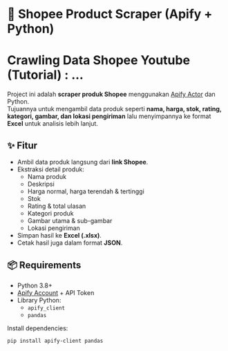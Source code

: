 # 🛒 Shopee Product Scraper (Apify + Python)
# Crawling Data Shopee Youtube (Tutorial) : ...

Project ini adalah **scraper produk Shopee** menggunakan [Apify Actor](https://apify.com) dan Python.  
Tujuannya untuk mengambil data produk seperti **nama, harga, stok, rating, kategori, gambar, dan lokasi pengiriman** lalu menyimpannya ke format **Excel** untuk analisis lebih lanjut.  

## ✨ Fitur
- Ambil data produk langsung dari **link Shopee**.
- Ekstraksi detail produk:
  - Nama produk
  - Deskripsi
  - Harga normal, harga terendah & tertinggi
  - Stok
  - Rating & total ulasan
  - Kategori produk
  - Gambar utama & sub-gambar
  - Lokasi pengiriman
- Simpan hasil ke **Excel (.xlsx)**.
- Cetak hasil juga dalam format **JSON**.

## 📦 Requirements
- Python 3.8+
- [Apify Account](https://apify.com) + API Token
- Library Python:
  - `apify_client`
  - `pandas`

Install dependencies:
```bash
pip install apify-client pandas
